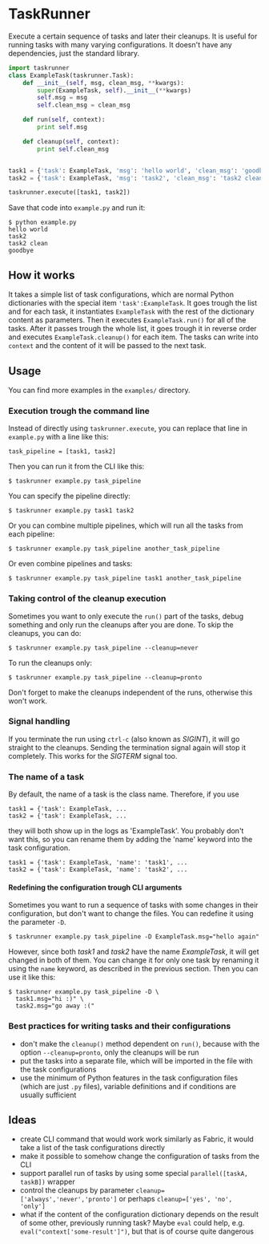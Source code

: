 # TaskRunner

Execute a certain sequence of tasks and later their cleanups. It is useful for
running tasks with many varying configurations. It doesn't have any
dependencies, just the standard library.

```python
import taskrunner
class ExampleTask(taskrunner.Task):
    def __init__(self, msg, clean_msg, **kwargs):
        super(ExampleTask, self).__init__(**kwargs)
        self.msg = msg
        self.clean_msg = clean_msg

    def run(self, context):
        print self.msg

    def cleanup(self, context):
        print self.clean_msg


task1 = {'task': ExampleTask, 'msg': 'hello world', 'clean_msg': 'goodbye'}
task2 = {'task': ExampleTask, 'msg': 'task2', 'clean_msg': 'task2 clean'}

taskrunner.execute([task1, task2])
```

Save that code into `example.py` and run it:

    $ python example.py
    hello world
    task2
    task2 clean
    goodbye


## How it works

It takes a simple list of task configurations, which are normal Python
dictionaries with the special item `'task':ExampleTask`. It goes trough the
list and for each task, it instantiates `ExampleTask` with the rest of the
dictionary content as parameters. Then it executes `ExampleTask.run()` for all
of the tasks. After it passes trough the whole list, it goes trough it in
reverse order and executes `ExampleTask.cleanup()` for each item. The tasks can
write into `context` and the content of it will be passed to the next task.

## Usage

You can find more examples in the `examples/` directory.

### Execution trough the command line

Instead of directly using `taskrunner.execute`, you can replace that line in
`example.py` with a line like this:

    task_pipeline = [task1, task2]

Then you can run it from the CLI like this:

    $ taskrunner example.py task_pipeline

You can specify the pipeline directly:

    $ taskrunner example.py task1 task2

Or you can combine multiple pipelines, which will run all the tasks from each
pipeline:

    $ taskrunner example.py task_pipeline another_task_pipeline

Or even combine pipelines and tasks:

    $ taskrunner example.py task_pipeline task1 another_task_pipeline

### Taking control of the cleanup execution

Sometimes you want to only execute the `run()` part of the tasks, debug
something and only run the cleanups after you are done. To skip the cleanups,
you can do:

    $ taskrunner example.py task_pipeline --cleanup=never

To run the cleanups only:

    $ taskrunner example.py task_pipeline --cleanup=pronto

Don't forget to make the cleanups independent of the runs, otherwise this won't
work.

### Signal handling

If you terminate the run using `ctrl-c` (also known as *SIGINT*), it will go
straight to the cleanups.  Sending the termination signal again will stop it
completely. This works for the *SIGTERM* signal too.

### The name of a task

By default, the name of a task is the class name. Therefore, if you use

    task1 = {'task': ExampleTask, ...
    task2 = {'task': ExampleTask, ...

they will both show up in the logs as 'ExampleTask'. You probably don't want
this, so you can rename them by adding the 'name' keyword into the task
configuration.

    task1 = {'task': ExampleTask, 'name': 'task1', ...
    task2 = {'task': ExampleTask, 'name': 'task2', ...

#### Redefining the configuration trough CLI arguments

Sometimes you want to run a sequence of tasks with some changes in their
configuration, but don't want to change the files. You can redefine it using
the parameter `-D`.

    $ taskrunner example.py task_pipeline -D ExampleTask.msg="hello again"

However, since both *task1* and *task2* have the name *ExampleTask*, it will get
changed in both of them. You can change it for only one task by renaming it
using the `name` keyword, as described in the previous section. Then you can
use it like this:

    $ taskrunner example.py task_pipeline -D \
      task1.msg="hi :)" \
      task2.msg="go away :("

### Best practices for writing tasks and their configurations
* don't make the `cleanup()` method dependent on `run()`, because with the
  option `--cleanup=pronto`, only the cleanups will be run
* put the tasks into a separate file, which will be imported in the file with
  the task configurations
* use the minimum of Python features in the task configuration files (which are
  just `.py` files), variable definitions and if conditions are usually
  sufficient

## Ideas

* create CLI command that would work work similarly as Fabric, it would take a
  list of the task configurations directly
* make it possible to somehow change the configuration of tasks from the CLI
* support parallel run of tasks by using some special
  `parallel([taskA, taskB])` wrapper
* control the cleanups by parameter `cleanup=['always','never','pronto']` or
  perhaps `cleanup=['yes', 'no', 'only']`
* what if the content of the configuration dictionary depends on the result of
  some other, previously running task? Maybe `eval` could help, e.g.
  `eval("context['some-result']")`, but that is of course quite dangerous

